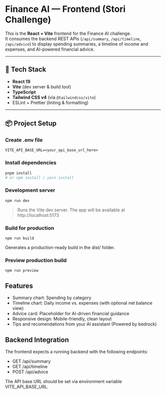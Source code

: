 # Finance AI — Frontend (Stori Challenge)

This is the **React + Vite** frontend for the Finance AI challenge.  
It consumes the backend REST APIs (`/api/summary`, `/api/timeline`, `/api/advice`) to display spending summaries, a timeline of income and expenses, and AI-powered financial advice.

---

## 🚀 Tech Stack

- **React 19**
- **Vite** (dev server & build tool)
- **TypeScript**
- **Tailwind CSS v4** (via `@tailwindcss/vite`)
- ESLint + Prettier (linting & formatting)

---

## 📦 Project Setup

### Create .env file
```
VITE_API_BASE_URL=<your_api_base_url_here>
```

### Install dependencies
```bash
pnpm install
# or npm install / yarn install
```

### Development server
`npm run dev`

> Runs the Vite dev server. The app will be available at http://localhost:5173


### Build for production
`npm run build`

Generates a production-ready build in the dist/ folder.

### Preview production build
`npm run preview`


## Features

- Summary chart: Spending by category
- Timeline chart: Daily income vs. expenses (with optional net balance view)
- Advice card: Placeholder for AI-driven financial guidance
- Responsive design: Mobile-friendly, clean layout
- Tips and recomendations from your AI assistant (Powered by bedrock)

## Backend Integration

The frontend expects a running backend with the following endpoints:

- GET /api/summary
- GET /api/timeline
- POST /api/advice

The API base URL should be set via environment variable VITE_API_BASE_URL.